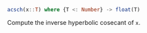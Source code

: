 ```julia
acsch(x::T) where {T <: Number} -> float(T)
```

Compute the inverse hyperbolic cosecant of `x`.
